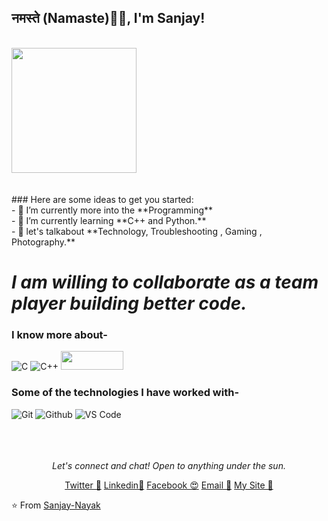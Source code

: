 ### <h2>नमस्ते (Namaste)🙏🏻, I'm Sanjay!
  </br>

<img align="" src="https://media.giphy.com/media/jRf5fsn8G6YaogAWxn/giphy.gif" width="200" height="200"/>
</br></br></br>
### Here are some ideas to get you started:</br>
- 🔭 I’m currently more into the **Programming**</br>
- 🌱 I’m currently learning **C++ and Python.**</br>
- 💬 let's talkabout **Technology, Troubleshooting , Gaming , Photography.**


# *I am willing to collaborate as a team player building better code.*



### I know more about- </br>
![C](https://img.shields.io/badge/-C-000000?style=for-the-badge&logo=C)
![C++](https://img.shields.io/badge/-C++-000000?style=for-the-badge&logo=C%2B%2B&logoColor=00599C)
<img align="" src="https://www.python.org/static/community_logos/python-logo-inkscape.svg" width="100" height="30"/>

### Some of the technologies I have worked with-</br>
![Git](http://img.shields.io/badge/-Git-000000?style=for-the-badge&logo=Git)
![Github](http://img.shields.io/badge/-Github-000000?style=for-the-badge&logo=Github&logoColor=green)
![VS Code](http://img.shields.io/badge/-VS%20Code-000000?style=for-the-badge&logo=Visual-studio-code&logoColor=blue)
</br></br></br></br>


<p align="center">
  <i>Let's connect and chat! Open to anything under the sun.</i>

  <p align="center">
    <a href="https://twitter.com/Sanjaya00002" alt="Twitter">Twitter 🦄</a>     
    <a href="https://www.linkedin.com/in/sanjaya-nayak-460538263/" alt="Linkedin">Linkedin🌻</a>
  <a href="https://www.instagram.com/sj_sanjaya_02/" alt="Facebook">Facebook 😍</a>
    <a href="mailto:sanjayanayak00002@gmail.com" alt="Contact me">Email 📧</a>
    <a href="https://sanjayy.netlify.app" alt="My site">My Site 🔗</a>
  </p>

⭐️ From [Sanjay-Nayak](https://github.com/Sanjayaa02)

